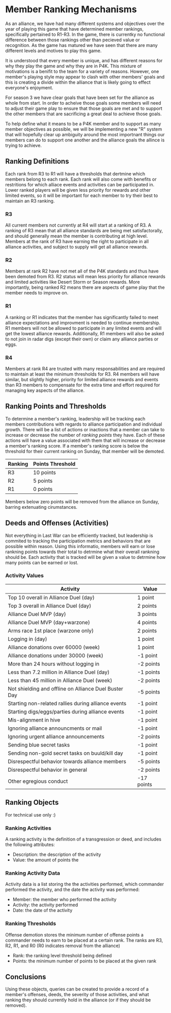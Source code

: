 # Member Ranking Mechanisms #

As an alliance, we have had many different systems and objectives over the year
of playing this game that have determined member rankings, specifically
pertained to R1-R3.  In the game, there is currentky no functional difference
between those rankings other than pecieved value or recognition.  As the game
has matured we have seen that there are many different levels and motives to
play this game.

It is understood that every member is unique, and has different reasons for why
they play the game and why they are in P4K.  This mixture of motivations is a
benifit to the team for a variety of reasons.  However, one member's playing
style may appear to clash with other members' goals and this is creating a
divide within the alliance that is likely going to effect everyone's enjoyment.

For season 3 we have clear goals that have been set for the alliance as whole
from start.  In order to acheive those goals some members will need to adjust
their game play to ensure that those goals are met and to support the other
members that are sacrificing a great deal to achieve those goals.

To help define what it means to be a P4K member and to support as many member
objectives as possible, we will be implementing a new "R" system that will
hopefully clear up ambiguity around the most importnant things our members can
do to support one another and the alliance goals the allince is trying to
achieve.

## Ranking Definitions ##

Each rank from R3 to R1 will have a thresholds that dertmine which members
belong to each rank.  Each rank will also come with benefits or restritions for
which alliace events and activities can be participated in.  Lower ranked
players will be given less priority for rewards and other limited events, so it
will be important for each member to try their best to maintain an R3 ranking.

### R3 ###

All current members not currently at R4 will start at a ranking of R3.  A
ranking of R3 mean that all alliance standards are being met satisfactorally,
and should generally mean the member is contributing at high level.  Members at
the rank of R3 have earning the right to participate in all alliance activities,
and subject to supply will get all alliance rewards.

### R2 ###

Members at rank R2 have not met all of the P4K standards and thus have been
demoted from R3.  R2 status will mean less priority for alliance rewards and
limited activities like Desert Storm or Season rewards.  More importantly,
being ranked R2 means there are aspects of game play that the member needs to
improve on.

### R1 ###

A ranking or R1 indicates that the member has significantly failed to meet
alliance expectations and improvment is needed to continue membership.  R1
members will not be allowed to participate in any limited events and will get
the lowest alliance rewards.  Additionally, R1 members will also be asked to not
join in radar digs (except their own) or claim any alliance parties or eggs.

### R4 ###

Members at rank R4 are trusted with many responsabilities and are required to
maintain at least the minimum thresholds for R3.  R4 members will have similar,
but slightly higher, priority for limited alliance rewards and events than R3
members to compensate for the extra time and effort required for managing key
aspects of the alliance.

## Ranking Points and Thresholds ##

To determine a member's ranking, leadership will be tracking each members
contributions with regards to alliance participation and individual growth.
There will be a list of actions or inactions that a member can take to increase
or decrease the number of _ranking points_ they have.  Each of these actions will
have a value associated with them that will increase or decrease a member's
ranking score.  If a member's ranking score is below the threshold for their
current ranking on Sunday, that member will be demoted.

| Ranking | Points Threshold |
| -- | -- |
| R3 | 10 points |
| R2 | 5 points |
| R1 | 0 points |

Members below zero points will be removed from the alliance on Sunday, barring
extenuating cirumstances.

## Deeds and Offenses (Activities) ##

Not everything in Last War can be efficiently tracked, but leadership is
commited to tracking the participation metrics and behaviors that are possible
within reason.  Using this informatio, members will earn or lose rankning points
towards their total to detrmine what their overall rankning should be.  Each
activity that is tracked will be given a value to detrmine how many points can
be earned or lost.

### Activity Values ###

| Activity | Value |
| -- | -- |
| Top 10 overall in Alliance Duel (day) | 1 point |
| Top 3 overall in Alliance Duel (day) | 2 points |
| Alliance Duel MVP (day) | 3 points |
| Alliance Duel MVP (day+warzone) | 4 points |
| Arms race 1st place (warzone only) | 2 points |
| Logging in (day) | 1 point |
| Alliance donations over 60000 (week) | 1 point |
| Alliance donations under 30000 (week) | -1 point |
| More than 24 hours without logging in | -2 points |
| Less than 7.2 million in Alliance Duel (day) | -1 points |
| Less than 45 million in Alliance Duel (week) | -2 points |
| Not shielding and offline on Alliance Duel Buster Day | -5 points |
| Starting non-related rallies during alliance events | -1 point |
| Starting digs/eggs/parties during alliance events | -1 point |
| Mis-alignment in hive | -1 point |
| Ignoring alliance announcments or mail | -1 point |
| Ignoring urgent alliance announcements | -2 points |
| Sending blue secret tasks | -1 point |
| Sending non-gold secret tasks on buuld/kill day | -1 point |
| Disrespectful behavior towards alliance members | -5 points |
| Disrespectful behavior in general | -2 points |
| Other egregious conduct | -17 points |

## Ranking Objects ##

For technical use only :)

### Ranking Activities ###

A ranking activity is the definition of a transgression or deed, and includes
the following attributes:

* Description: the description of the activity
* Value: the amount of points the

### Ranking Activity Data ###

Activity data is a list storing the the activities performed, which
commander performed the activity, and the date the activity was performed:

* Member: the member who performed the activity
* Activity: the activity performed
* Date: the date of the activity

### Ranking Thresholds ###

Offense demotion stores the minimum number of offense points a commander needs
to earn to be placed at a certain rank.  The ranks are R3, R2, R1, and R0 (R0
indicates removal from the alliance)

* Rank: the ranking level threshold being defined
* Points: the minimum number of points to be placed at the given rank

## Conclusions ##

Using these objects, queries can be created to provide a record of a member's
offenses, deeds, the severity of those activities, and what ranking they should
currently hold in the alliance (or if they should be removed).
